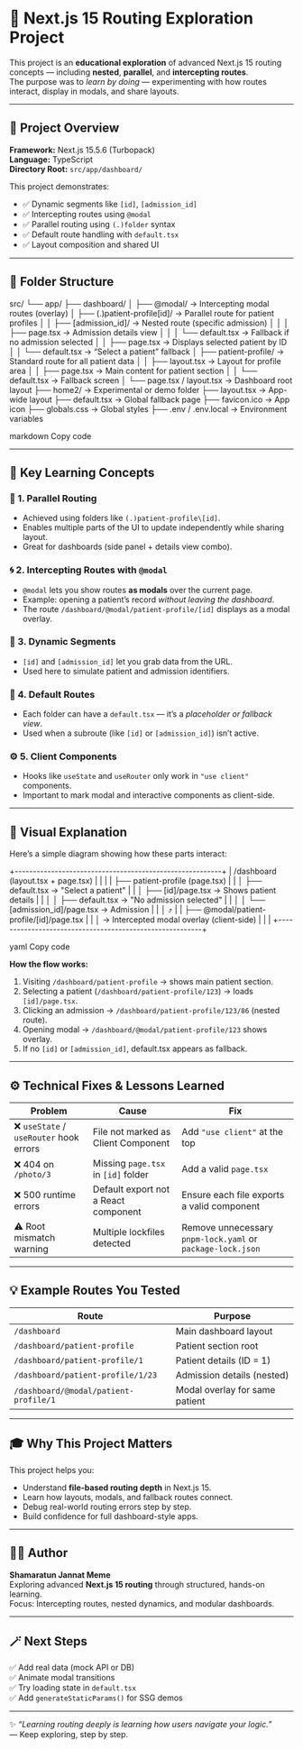 # 🧭 Next.js 15 Routing Exploration Project

This project is an **educational exploration** of advanced Next.js 15 routing concepts — including **nested**, **parallel**, and **intercepting routes**.  
The purpose was to *learn by doing* — experimenting with how routes interact, display in modals, and share layouts.

---

## 📁 Project Overview

**Framework:** Next.js 15.5.6 (Turbopack)  
**Language:** TypeScript  
**Directory Root:** `src/app/dashboard/`

This project demonstrates:
- ✅ Dynamic segments like `[id]`, `[admission_id]`
- ✅ Intercepting routes using `@modal`
- ✅ Parallel routing using `(.)folder` syntax
- ✅ Default route handling with `default.tsx`
- ✅ Layout composition and shared UI

---

## 🧩 Folder Structure

src/
└── app/
├── dashboard/
│ ├── @modal/ → Intercepting modal routes (overlay)
│ ├── (.)patient-profile[id]/ → Parallel route for patient profiles
│ │ ├── [admission_id]/ → Nested route (specific admission)
│ │ │ ├── page.tsx → Admission details view
│ │ │ └── default.tsx → Fallback if no admission selected
│ │ ├── page.tsx → Displays selected patient by ID
│ │ └── default.tsx → “Select a patient” fallback
│ ├── patient-profile/ → Standard route for all patient data
│ │ ├── layout.tsx → Layout for profile area
│ │ ├── page.tsx → Main content for patient section
│ │ └── default.tsx → Fallback screen
│ └── page.tsx / layout.tsx → Dashboard root layout
├── home2/ → Experimental or demo folder
├── layout.tsx → App-wide layout
├── default.tsx → Global fallback page
├── favicon.ico → App icon
├── globals.css → Global styles
├── .env / .env.local → Environment variables

markdown
Copy code

---

## 🧠 Key Learning Concepts

### 🧩 1. Parallel Routing
- Achieved using folders like `(.)patient-profile\[id]`.
- Enables multiple parts of the UI to update independently while sharing layout.
- Great for dashboards (side panel + details view combo).

### 🌀 2. Intercepting Routes with `@modal`
- `@modal` lets you show routes **as modals** over the current page.
- Example: opening a patient’s record *without leaving the dashboard*.
- The route `/dashboard/@modal/patient-profile/[id]` displays as a modal overlay.

### 🔢 3. Dynamic Segments
- `[id]` and `[admission_id]` let you grab data from the URL.
- Used here to simulate patient and admission identifiers.

### 🧱 4. Default Routes
- Each folder can have a `default.tsx` — it’s a *placeholder or fallback view*.
- Used when a subroute (like `[id]` or `[admission_id]`) isn’t active.

### ⚙️ 5. Client Components
- Hooks like `useState` and `useRouter` only work in `"use client"` components.
- Important to mark modal and interactive components as client-side.

---

## 🎯 Visual Explanation

Here’s a simple diagram showing how these parts interact:

+---------------------------------------------------------+
| /dashboard (layout.tsx + page.tsx) |
| |
| ├── patient-profile (page.tsx) |
| │ ├── default.tsx → "Select a patient" |
| │ ├── [id]/page.tsx → Shows patient details |
| │ │ ├── default.tsx → "No admission selected" |
| │ │ └── [admission_id]/page.tsx → Admission |
| │ ⤴ |
| ├── @modal/patient-profile/[id]/page.tsx |
| │ → Intercepted modal overlay (client-side) |
| |
+---------------------------------------------------------+

yaml
Copy code

**How the flow works:**
1. Visiting `/dashboard/patient-profile` → shows main patient section.  
2. Selecting a patient (`/dashboard/patient-profile/123`) → loads `[id]/page.tsx`.  
3. Clicking an admission → `/dashboard/patient-profile/123/86` (nested route).  
4. Opening modal → `/dashboard/@modal/patient-profile/123` shows overlay.  
5. If no `[id]` or `[admission_id]`, default.tsx appears as fallback.

---

## ⚙️ Technical Fixes & Lessons Learned

| Problem | Cause | Fix |
|----------|--------|-----|
| ❌ `useState` / `useRouter` hook errors | File not marked as Client Component | Add `"use client"` at the top |
| ❌ 404 on `/photo/3` | Missing `page.tsx` in `[id]` folder | Add a valid `page.tsx` |
| ❌ 500 runtime errors | Default export not a React component | Ensure each file exports a valid component |
| ⚠️ Root mismatch warning | Multiple lockfiles detected | Remove unnecessary `pnpm-lock.yaml` or `package-lock.json` |

---

## 💡 Example Routes You Tested

| Route | Purpose |
|-------|----------|
| `/dashboard` | Main dashboard layout |
| `/dashboard/patient-profile` | Patient section root |
| `/dashboard/patient-profile/1` | Patient details (ID = 1) |
| `/dashboard/patient-profile/1/23` | Admission details (nested) |
| `/dashboard/@modal/patient-profile/1` | Modal overlay for same patient |

---

## 🎓 Why This Project Matters

This project helps you:
- Understand **file-based routing depth** in Next.js 15.  
- Learn how layouts, modals, and fallback routes connect.  
- Debug real-world routing errors step by step.  
- Build confidence for full dashboard-style apps.

---

## 🧑‍💻 Author

**Shamaratun Jannat Meme**  
Exploring advanced **Next.js 15 routing** through structured, hands-on learning.  
Focus: Intercepting routes, nested dynamics, and modular dashboards.

---

## 🪄 Next Steps

✅ Add real data (mock API or DB)  
✅ Animate modal transitions  
✅ Try loading state in `default.tsx`  
✅ Add `generateStaticParams()` for SSG demos  

---

✨ *“Learning routing deeply is learning how users navigate your logic.”*  
— Keep exploring, step by step.